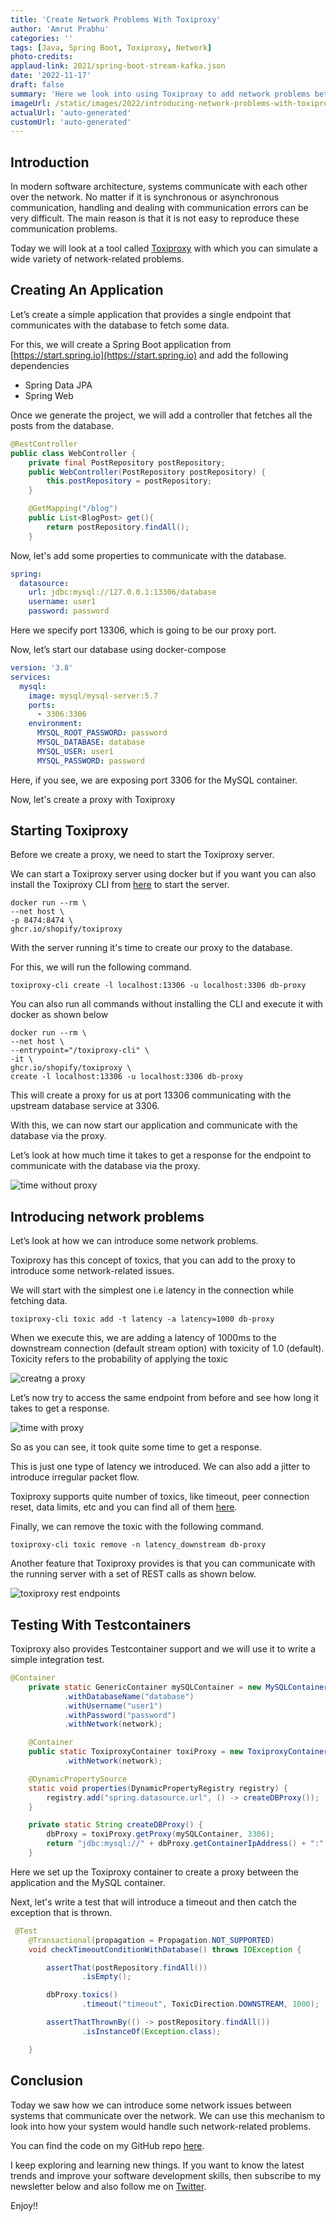 ```yaml
---
title: 'Create Network Problems With Toxiproxy'
author: 'Amrut Prabhu'
categories: ''
tags: [Java, Spring Boot, Toxiproxy, Network]
photo-credits:
applaud-link: 2021/spring-boot-stream-kafka.json
date: '2022-11-17'
draft: false
summary: 'Here we look into using Toxiproxy to add network problems between systems communicating over the network'
imageUrl: /static/images/2022/introducing-network-problems-with-toxiproxy/cover.jpg
actualUrl: 'auto-generated'
customUrl: 'auto-generated'
---
```


## Introduction

In modern software architecture, systems communicate with each other over the network. No matter if it is synchronous or asynchronous communication, handling and dealing with communication errors can be very difficult. The main reason is that it is not easy to reproduce these communication problems.

Today we will look at a tool called [Toxiproxy](https://github.com/Shopify/toxiproxy) with which you can simulate a wide variety of network-related problems.

## Creating An Application

Let’s create a simple application that provides a single endpoint that communicates with the database to fetch some data.

For this, we will create a Spring Boot application from [https://start.spring.io](https://start.spring.io) and add the following dependencies

- Spring Data JPA
- Spring Web

Once we generate the project, we will add a controller that fetches all the posts from the database.

<AdsFlows id="adflow1" slot="8168941152" />

```java
@RestController
public class WebController {
    private final PostRepository postRepository;
    public WebController(PostRepository postRepository) {
        this.postRepository = postRepository;
    }

    @GetMapping("/blog")
    public List<BlogPost> get(){
        return postRepository.findAll();
    }
```

Now, let's add some properties to communicate with the database.

```yaml
spring:
  datasource:
    url: jdbc:mysql://127.0.0.1:13306/database
    username: user1
    password: password
```

Here we specify port 13306, which is going to be our proxy port.

Now, let’s start our database using docker-compose

```yaml
version: '3.8'
services:
  mysql:
    image: mysql/mysql-server:5.7
    ports:
      - 3306:3306
    environment:
      MYSQL_ROOT_PASSWORD: password
      MYSQL_DATABASE: database
      MYSQL_USER: user1
      MYSQL_PASSWORD: password
```

Here, if you see, we are exposing port 3306 for the MySQL container.

Now, let's create a proxy with Toxiproxy

<AdsFlows id="adflow2" slot="2393870295" />

## Starting Toxiproxy

Before we create a proxy, we need to start the Toxiproxy server.

We can start a Toxiproxy server using docker but if you want you can also install the Toxiproxy CLI from [here](https://github.com/Shopify/toxiproxy/releases) to start the server.

```shell
docker run --rm \
--net host \
-p 8474:8474 \
ghcr.io/shopify/toxiproxy
```

With the server running it's time to create our proxy to the database.

For this, we will run the following command.

```shell
toxiproxy-cli create -l localhost:13306 -u localhost:3306 db-proxy
```

You can also run all commands without installing the CLI and execute it with docker as shown below

```shell
docker run --rm \
--net host \
--entrypoint="/toxiproxy-cli" \
-it \
ghcr.io/shopify/toxiproxy \
create -l localhost:13306 -u localhost:3306 db-proxy
```

This will create a proxy for us at port 13306 communicating with the upstream database service at 3306.

With this, we can now start our application and communicate with the database via the proxy.

Let’s look at how much time it takes to get a response for the endpoint to communicate with the database via the proxy.

<AdsFlows id="adflow3" slot="1404222257" />

![time without proxy](/static/images/2022/introducing-network-problems-with-toxiproxy/time-without-proxy.png)

## Introducing network problems

Let’s look at how we can introduce some network problems.

Toxiproxy has this concept of toxics, that you can add to the proxy to introduce some network-related issues.

We will start with the simplest one i.e latency in the connection while fetching data.

```shell
toxiproxy-cli toxic add -t latency -a latency=1000 db-proxy
```

When we execute this, we are adding a latency of 1000ms to the downstream connection (default stream option) with toxicity of 1.0 (default). Toxicity refers to the probability of applying the toxic

![creatng a proxy](/static/images/2022/introducing-network-problems-with-toxiproxy/proxy-create.png)

Let’s now try to access the same endpoint from before and see how long it takes to get a response.

![time with proxy](/static/images/2022/introducing-network-problems-with-toxiproxy/time-with-proxy.png)

So as you can see, it took quite some time to get a response.

This is just one type of latency we introduced. We can also add a jitter to introduce irregular packet flow.

Toxiproxy supports quite number of toxics, like timeout, peer connection reset, data limits, etc and you can find all of them [here](https://github.com/Shopify/toxiproxy#toxics).

Finally, we can remove the toxic with the following command.

```shell
toxiproxy-cli toxic remove -n latency_downstream db-proxy
```

<AdsFlows id="adflow4" slot="2523816518" />

Another feature that Toxiproxy provides is that you can communicate with the running server with a set of REST calls as shown below.

![toxiproxy rest endpoints](/static/images/2022/introducing-network-problems-with-toxiproxy/rest-endpoint.png)

## Testing With Testcontainers

Toxiproxy also provides Testcontainer support and we will use it to write a simple integration test.

```java
@Container
    private static GenericContainer mySQLContainer = new MySQLContainer(DockerImageName.parse("mysql/mysql-server:5.7").asCompatibleSubstituteFor("mysql"))
            .withDatabaseName("database")
            .withUsername("user1")
            .withPassword("password")
            .withNetwork(network);

    @Container
    public static ToxiproxyContainer toxiProxy = new ToxiproxyContainer()
            .withNetwork(network);

    @DynamicPropertySource
    static void properties(DynamicPropertyRegistry registry) {
        registry.add("spring.datasource.url", () -> createDBProxy());
    }

    private static String createDBProxy() {
        dbProxy = toxiProxy.getProxy(mySQLContainer, 3306);
        return "jdbc:mysql://" + dbProxy.getContainerIpAddress() + ":" + dbProxy.getProxyPort() + "/database";
    }
```

Here we set up the Toxiproxy container to create a proxy between the application and the MySQL container.

Next, let's write a test that will introduce a timeout and then catch the exception that is thrown.

```java
 @Test
    @Transactional(propagation = Propagation.NOT_SUPPORTED)
    void checkTimeoutConditionWithDatabase() throws IOException {

        assertThat(postRepository.findAll())
                .isEmpty();

        dbProxy.toxics()
                .timeout("timeout", ToxicDirection.DOWNSTREAM, 1000);

        assertThatThrownBy(() -> postRepository.findAll())
                .isInstanceOf(Exception.class);

    }
```

<AdsFlows id="adflow5" slot="9474283966" />

## Conclusion

Today we saw how we can introduce some network issues between systems that communicate over the network. We can use this mechanism to look into how your system would handle such network-related problems.

You can find the code on my GitHub repo [here](https://github.com/amrutprabhu/kubernetes-deployment-with-skaffold).

I keep exploring and learning new things. If you want to know the latest trends and improve your software development skills, then subscribe to my newsletter below and also follow me on [Twitter](https://twitter.com/amrutprabhu42).

Enjoy!!
